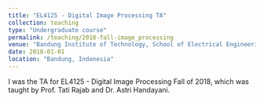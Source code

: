 ```yaml
---
title: "EL4125 - Digital Image Processing TA"
collection: teaching
type: "Undergraduate course"
permalink: /teaching/2018-fall-image_processing
venue: "Bandung Institute of Technology, School of Electrical Engineering and Informatics"
date: 2018-01-01
location: "Bandung, Indonesia"
---
```


I was the TA for EL4125 - Digital Image Processing Fall of 2018, which was taught by Prof. Tati Rajab and Dr. Astri Handayani.

<!-- Heading 1
======

Heading 2
======

Heading 3
====== -->